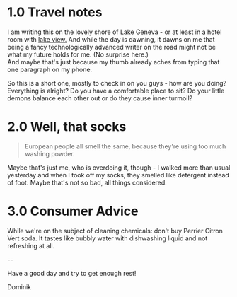 #  1.0 Travel notes

I am writing this on the lovely shore of Lake Geneva - or at least in a hotel room with [lake view.](http://instagram.com/p/m25XIEI5vk/) And while the day is dawning, it dawns on me that being a fancy technologically advanced writer on the road might not be what my future holds for me. (No surprise here.)  
And maybe that's just because my thumb already aches from typing that one paragraph on my phone.

So this is a short one, mostly to check in on you guys - how are you doing? Everything is alright? Do you have a comfortable place to sit? Do your little demons balance each other out or do they cause inner turmoil?

#  2.0 Well, that socks

> European people all smell the same, because they're using too much washing powder.

Maybe that's just me, who is overdoing it, though - I walked more than usual yesterday and when I took off my socks, they smelled like detergent instead of foot. Maybe that's not so bad, all things considered.

#  3.0 Consumer Advice

While we're on the subject of cleaning chemicals: don't buy Perrier Citron Vert soda. It tastes like bubbly water with dishwashing liquid and not refreshing at all.

--  

Have a good day and try to get enough rest!

Dominik